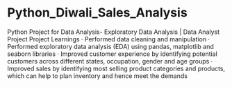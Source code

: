 # Python_Diwali_Sales_Analysis

Python Project for Data Analysis- Exploratory Data Analysis | Data Analyst Project
Project Learnings
· Performed data cleaning and manipulation
· Performed exploratory data analysis (EDA) using
pandas, matplotlib and seaborn libraries
· Improved customer experience by identifying
potential customers across different states,
occupation, gender and age groups
· Improved sales by identifying most selling
product categories and products, which can help
to plan inventory and hence meet the demands
